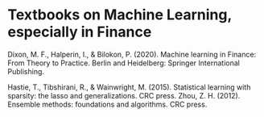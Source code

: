 # Textbooks on Machine Learning, especially in Finance

Dixon, M. F., Halperin, I., & Bilokon, P. (2020). Machine learning in Finance: From Theory to Practice. Berlin and Heidelberg: Springer International Publishing.

Hastie, T., Tibshirani, R., & Wainwright, M. (2015). Statistical learning with sparsity: the lasso and generalizations. CRC press.
Zhou, Z. H. (2012). Ensemble methods: foundations and algorithms. CRC press.
